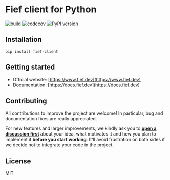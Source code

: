 # Fief client for Python

[![build](https://github.com/fief-dev/fief-python/workflows/Build/badge.svg)](https://github.com/fief-dev/fief-python/actions)
[![codecov](https://codecov.io/gh/fief-dev/fief-python/branch/main/graph/badge.svg)](https://codecov.io/gh/fief-dev/fief-python)
[![PyPI version](https://badge.fury.io/py/fief-client.svg)](https://badge.fury.io/py/fief-client)

## Installation

```
pip install fief-client
```

## Getting started

* Official website: [https://www.fief.dev](https://www.fief.dev)
* Documentation: [https://docs.fief.dev](https://docs.fief.dev)

## Contributing

All contributions to improve the project are welcome! In particular, bug and documentation fixes are really appreciated.

For new features and larger improvements, we kindly ask you to [**open a discussion first**](https://github.com/orgs/fief-dev/discussions/new?category=ideas) about your idea, what motivates it and how you plan to implement it **before you start working**. It'll avoid frustration on both sides if we decide not to integrate your code in the project.

## License

MIT
